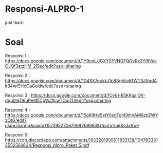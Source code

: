 # Responsi-ALPRO-1
just learn

# Soal
Responsi 1 : https://docs.google.com/document/d/1Y9poLUGXYSFVNQFQGvRx3Y9IVekCJQf3srzHM-2I9ec/edit?usp=sharing

Responsi 2 : https://docs.google.com/document/d/1D4SX7eukkJ1p8Sgh5yKfWT3JNpdAk34wfSHcOaGcidw/edit?usp=sharing

Responsi 3 : https://docs.google.com/document/d/1Ov8I-85KKgajOV-dqu0lqZl6uPeM5CpWJfIcwTOuj2U/edit?usp=sharing

Responsi 4 : https://docs.google.com/document/d/15gK9He5stY0egTgnt9mVAM8zoEWYzOtG/edit?usp=sharing&ouid=115739227067098269963&rtpof=true&sd=true

Responsi 5 : https://cdn.discordapp.com/attachments/1033281990511833138/1047833312552566834/Responsi_Alpro_Paket_5.pdf
